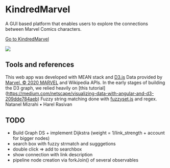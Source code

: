 # KindredMarvel
A GUI based platform that enables users to explore the connections between Marvel Comics characters.

[Go to KindredMarvel](https://kindred-marvel.herokuapp.com/)

![](demo.gif)

## Tools and references
This web app was developed with MEAN stack and [D3.js](https://github.com/d3/d3)
Data provided by [Marvel. © 2020 MARVEL](https://www.marvel.com/) and Wikipedia APIs.
In the early stages of building the D3 graph, we relied heavily on [this tutorial] (https://medium.com/netscape/visualizing-data-with-angular-and-d3-209dde784aeb)
Fuzzy string matching done with [fuzzyset.js](https://glench.github.io/fuzzyset.js) and regex.
Natanel Mizrahi • Harel Rasivan

## TODO
* Build Graph DS + implement Dijkstra (weight = 1/link_strength + account for bigger nodes)
* search box with fuzzy strmatch and sugggetions 
* double click => add to searchbox
* show connection with link description
* pipeline node creation  via forkJoin() of several observables
